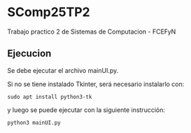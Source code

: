 # SComp25TP2
Trabajo practico 2 de Sistemas de Computacion - FCEFyN

## Ejecucion

Se debe ejecutar el archivo mainUI.py. 

Si no se tiene instalado Tkinter, será necesario instalarlo con:
```
sudo apt install python3-tk
```

y luego se puede ejecutar con la siguiente instrucción:
```
python3 mainUI.py
```
